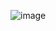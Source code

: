 ![image](https://github.com/Evertonrwr/evertonrwr_Bertoti/assets/86848721/4bc4c9fb-1156-44c4-9e93-a9c499b1010d)
